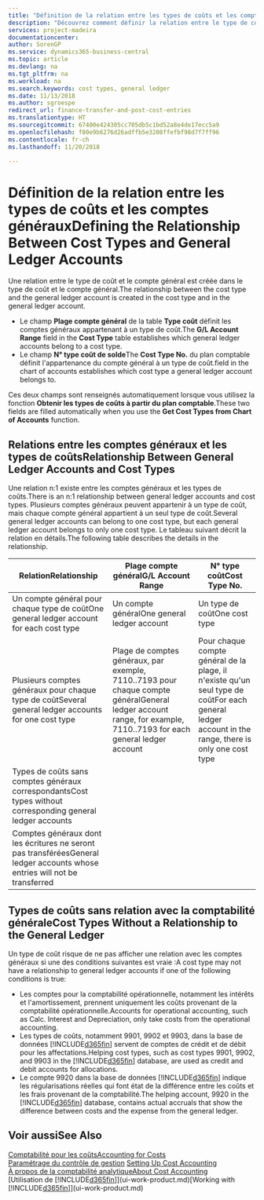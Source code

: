```yaml
---
title: "Définition de la relation entre les types de coûts et les comptes généraux | Microsoft Docs"
description: "Découvrez comment définir la relation entre le type de coût et le compte général."
services: project-madeira
documentationcenter: 
author: SorenGP
ms.service: dynamics365-business-central
ms.topic: article
ms.devlang: na
ms.tgt_pltfrm: na
ms.workload: na
ms.search.keywords: cost types, general ledger
ms.date: 11/13/2018
ms.author: sgroespe
redirect_url: finance-transfer-and-post-cost-entries
ms.translationtype: HT
ms.sourcegitcommit: 67400e424305cc705db5c1bd52a8e4de17ecc5a9
ms.openlocfilehash: f80e9b6276d26adffb5e3208ffefbf98d7f7ff96
ms.contentlocale: fr-ch
ms.lasthandoff: 11/20/2018

---
```

# <a name="defining-the-relationship-between-cost-types-and-general-ledger-accounts"></a><span data-ttu-id="4177f-103">Définition de la relation entre les types de coûts et les comptes généraux</span><span class="sxs-lookup"><span data-stu-id="4177f-103">Defining the Relationship Between Cost Types and General Ledger Accounts</span></span>
<span data-ttu-id="4177f-104">Une relation entre le type de coût et le compte général est créée dans le type de coût et le compte général.</span><span class="sxs-lookup"><span data-stu-id="4177f-104">The relationship between the cost type and the general ledger account is created in the cost type and in the general ledger account.</span></span>  

* <span data-ttu-id="4177f-105">Le champ **Plage compte général** de la table **Type coût** définit les comptes généraux appartenant à un type de coût.</span><span class="sxs-lookup"><span data-stu-id="4177f-105">The **G/L Account Range** field in the **Cost Type** table establishes which general ledger accounts belong to a cost type.</span></span>  
* <span data-ttu-id="4177f-106">Le champ **N° type coût de solde**</span><span class="sxs-lookup"><span data-stu-id="4177f-106">The **Cost Type No.**</span></span> <span data-ttu-id="4177f-107">du plan comptable définit l'appartenance du compte général à un type de coût.</span><span class="sxs-lookup"><span data-stu-id="4177f-107">field in the chart of accounts establishes which cost type a general ledger account belongs to.</span></span>  

<span data-ttu-id="4177f-108">Ces deux champs sont renseignés automatiquement lorsque vous utilisez la fonction **Obtenir les types de coûts à partir du plan comptable**.</span><span class="sxs-lookup"><span data-stu-id="4177f-108">These two fields are filled automatically when you use the **Get Cost Types from Chart of Accounts** function.</span></span>  

## <a name="relationship-between-general-ledger-accounts-and-cost-types"></a><span data-ttu-id="4177f-109">Relations entre les comptes généraux et les types de coûts</span><span class="sxs-lookup"><span data-stu-id="4177f-109">Relationship Between General Ledger Accounts and Cost Types</span></span>  
<span data-ttu-id="4177f-110">Une relation n:1 existe entre les comptes généraux et les types de coûts.</span><span class="sxs-lookup"><span data-stu-id="4177f-110">There is an n:1 relationship between general ledger accounts and cost types.</span></span> <span data-ttu-id="4177f-111">Plusieurs comptes généraux peuvent appartenir à un type de coût, mais chaque compte général appartient à un seul type de coût.</span><span class="sxs-lookup"><span data-stu-id="4177f-111">Several general ledger accounts can belong to one cost type, but each general ledger account belongs to only one cost type.</span></span> <span data-ttu-id="4177f-112">Le tableau suivant décrit la relation en détails.</span><span class="sxs-lookup"><span data-stu-id="4177f-112">The following table describes the details in the relationship.</span></span>  

|<span data-ttu-id="4177f-113">Relation</span><span class="sxs-lookup"><span data-stu-id="4177f-113">Relationship</span></span>|<span data-ttu-id="4177f-114">**Plage compte général**</span><span class="sxs-lookup"><span data-stu-id="4177f-114">**G/L Account Range**</span></span>|<span data-ttu-id="4177f-115">**N° type coût**</span><span class="sxs-lookup"><span data-stu-id="4177f-115">**Cost Type No.**</span></span>|  
|------------------|------------------------------------------------|-------------------------------------------|  
|<span data-ttu-id="4177f-116">Un compte général pour chaque type de coût</span><span class="sxs-lookup"><span data-stu-id="4177f-116">One general ledger account for each cost type</span></span>|<span data-ttu-id="4177f-117">Un compte général</span><span class="sxs-lookup"><span data-stu-id="4177f-117">One general ledger account</span></span>|<span data-ttu-id="4177f-118">Un type de coût</span><span class="sxs-lookup"><span data-stu-id="4177f-118">One cost type</span></span>|  
|<span data-ttu-id="4177f-119">Plusieurs comptes généraux pour chaque type de coût</span><span class="sxs-lookup"><span data-stu-id="4177f-119">Several general ledger accounts for one cost type</span></span>|<span data-ttu-id="4177f-120">Plage de comptes généraux, par exemple, 7110..7193 pour chaque compte général</span><span class="sxs-lookup"><span data-stu-id="4177f-120">General ledger account range, for example, 7110..7193 for each general ledger account</span></span>|<span data-ttu-id="4177f-121">Pour chaque compte général de la plage, il n'existe qu'un seul type de coût</span><span class="sxs-lookup"><span data-stu-id="4177f-121">For each general ledger account in the range, there is only one cost type</span></span>|  
|<span data-ttu-id="4177f-122">Types de coûts sans comptes généraux correspondants</span><span class="sxs-lookup"><span data-stu-id="4177f-122">Cost types without corresponding general ledger accounts</span></span>|<Empty>||  
|<span data-ttu-id="4177f-123">Comptes généraux dont les écritures ne seront pas transférées</span><span class="sxs-lookup"><span data-stu-id="4177f-123">General ledger accounts whose entries will not be transferred</span></span>||<Empty>|  

## <a name="cost-types-without-a-relationship-to-the-general-ledger"></a><span data-ttu-id="4177f-124">Types de coûts sans relation avec la comptabilité générale</span><span class="sxs-lookup"><span data-stu-id="4177f-124">Cost Types Without a Relationship to the General Ledger</span></span>  
<span data-ttu-id="4177f-125">Un type de coût risque de ne pas afficher une relation avec les comptes généraux si une des conditions suivantes est vraie :</span><span class="sxs-lookup"><span data-stu-id="4177f-125">A cost type may not have a relationship to general ledger accounts if one of the following conditions is true:</span></span>  

* <span data-ttu-id="4177f-126">Les comptes pour la comptabilité opérationnelle, notamment les intérêts et l'amortissement, prennent uniquement les coûts provenant de la comptabilité opérationnelle.</span><span class="sxs-lookup"><span data-stu-id="4177f-126">Accounts for operational accounting, such as Calc. Interest and Depreciation, only take costs from the operational accounting.</span></span>  
* <span data-ttu-id="4177f-127">Les types de coûts, notamment 9901, 9902 et 9903, dans la base de données [!INCLUDE[d365fin](includes/d365fin_md.md)] servent de comptes de crédit et de débit pour les affectations.</span><span class="sxs-lookup"><span data-stu-id="4177f-127">Helping cost types, such as cost types 9901, 9902, and 9903 in the [!INCLUDE[d365fin](includes/d365fin_md.md)] database, are used as credit and debit accounts for allocations.</span></span>  
* <span data-ttu-id="4177f-128">Le compte 9920 dans la base de données [!INCLUDE[d365fin](includes/d365fin_md.md)] indique les régularisations réelles qui font état de la différence entre les coûts et les frais provenant de la comptabilité.</span><span class="sxs-lookup"><span data-stu-id="4177f-128">The helping account, 9920 in the [!INCLUDE[d365fin](includes/d365fin_md.md)] database, contains actual accruals that show the difference between costs and the expense from the general ledger.</span></span>  

## <a name="see-also"></a><span data-ttu-id="4177f-129">Voir aussi</span><span class="sxs-lookup"><span data-stu-id="4177f-129">See Also</span></span>  
[<span data-ttu-id="4177f-130">Comptabilité pour les coûts</span><span class="sxs-lookup"><span data-stu-id="4177f-130">Accounting for Costs</span></span>](finance-manage-cost-accounting.md)  
<span data-ttu-id="4177f-131">[Paramétrage du contrôle de gestion](finance-set-up-cost-accounting.md) </span><span class="sxs-lookup"><span data-stu-id="4177f-131">[Setting Up Cost Accounting](finance-set-up-cost-accounting.md) </span></span>  
[<span data-ttu-id="4177f-132">À propos de la comptabilité analytique</span><span class="sxs-lookup"><span data-stu-id="4177f-132">About Cost Accounting</span></span>](finance-about-cost-accounting.md)  
<span data-ttu-id="4177f-133">[Utilisation de [!INCLUDE[d365fin](includes/d365fin_md.md)]](ui-work-product.md)</span><span class="sxs-lookup"><span data-stu-id="4177f-133">[Working with [!INCLUDE[d365fin](includes/d365fin_md.md)]](ui-work-product.md)</span></span>

